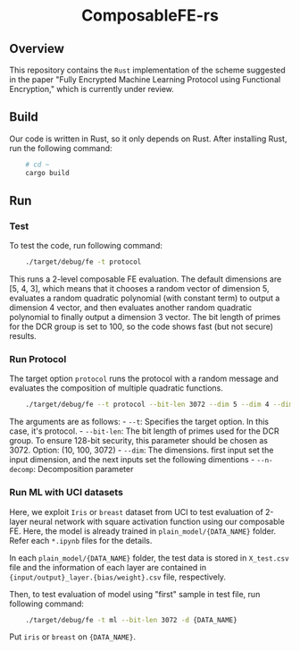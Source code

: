 <p align="center">
    <h1 align="center">ComposableFE-rs</h1>
</p>

## Overview

This repository contains the `Rust` implementation of the scheme suggested in the paper "Fully Encrypted Machine Learning Protocol using Functional Encryption," which is currently under review.

## Build
Our code is written in Rust, so it only depends on Rust. After installing Rust, run the following command:
```bash
    # cd ~
    cargo build
```

## Run

### Test
To test the code, run following command:
```bash
    ./target/debug/fe -t protocol
```
This runs a 2-level composable FE evaluation. The default dimensions are [5, 4, 3], which means that it chooses a random vector of dimension 5, evaluates a random quadratic polynomial (with constant term) to output a dimension 4 vector, and then evaluates another random quadratic polynomial to finally output a dimension 3 vector. The bit length of primes for the DCR group is set to 100, so the code shows fast (but not secure) results.

### Run Protocol

The target option `protocol` runs the protocol with a random message and evaluates the composition of multiple quadratic functions.
```bash
    ./target/debug/fe --t protocol --bit-len 3072 --dim 5 --dim 4 --dim 3 --dim 2 --n-decomp 4
```
The arguments are as follows:
	- `--t`: Specifies the target option. In this case, it's protocol.
	- `--bit-len`: The bit length of primes used for the DCR group. To ensure 128-bit security, this parameter should be chosen as 3072. Option: (10, 100, 3072)
	- `--dim`: The dimensions. first input set the input dimension, and the next inputs set the following dimentions
	- `--n-decomp`: Decomposition parameter

### Run ML with UCI datasets

Here, we exploit `Iris` or `breast` dataset from UCI to test evaluation of 2-layer neural network with square activation function using our composable FE. Here, the model is already trained in `plain_model/{DATA_NAME}` folder. Refer each `*.ipynb` files for the details.

In each `plain_model/{DATA_NAME}` folder, the test data is stored in `X_test.csv` file and the information of each layer are contained in `{input/output}_layer.{bias/weight}.csv` file, respectively.

Then, to test evaluation of model using "first" sample in test file, run following command:
```bash
	./target/debug/fe -t ml --bit-len 3072 -d {DATA_NAME}
```
Put `iris` or `breast` on `{DATA_NAME}`. 